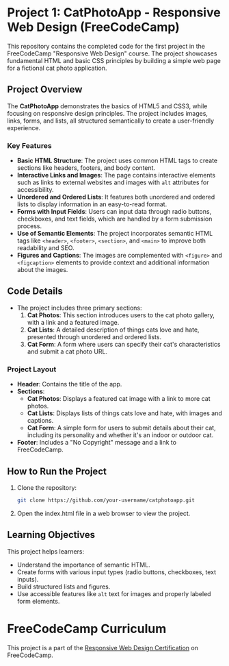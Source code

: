 # Project 1: CatPhotoApp - Responsive Web Design (FreeCodeCamp)

This repository contains the completed code for the first project in the FreeCodeCamp "Responsive Web Design" course. The project showcases fundamental HTML and basic CSS principles by building a simple web page for a fictional cat photo application.

## Project Overview

The **CatPhotoApp** demonstrates the basics of HTML5 and CSS3, while focusing on responsive design principles. The project includes images, links, forms, and lists, all structured semantically to create a user-friendly experience.

### Key Features

- **Basic HTML Structure**: The project uses common HTML tags to create sections like headers, footers, and body content.
- **Interactive Links and Images**: The page contains interactive elements such as links to external websites and images with `alt` attributes for accessibility.
- **Unordered and Ordered Lists**: It features both unordered and ordered lists to display information in an easy-to-read format.
- **Forms with Input Fields**: Users can input data through radio buttons, checkboxes, and text fields, which are handled by a form submission process.
- **Use of Semantic Elements**: The project incorporates semantic HTML tags like `<header>`, `<footer>`, `<section>`, and `<main>` to improve both readability and SEO.
- **Figures and Captions**: The images are complemented with `<figure>` and `<figcaption>` elements to provide context and additional information about the images.
  
## Code Details

- The project includes three primary sections:
  1. **Cat Photos**: This section introduces users to the cat photo gallery, with a link and a featured image.
  2. **Cat Lists**: A detailed description of things cats love and hate, presented through unordered and ordered lists.
  3. **Cat Form**: A form where users can specify their cat's characteristics and submit a cat photo URL.

### Project Layout

- **Header**: Contains the title of the app.
- **Sections**:
  - **Cat Photos**: Displays a featured cat image with a link to more cat photos.
  - **Cat Lists**: Displays lists of things cats love and hate, with images and captions.
  - **Cat Form**: A simple form for users to submit details about their cat, including its personality and whether it's an indoor or outdoor cat.
- **Footer**: Includes a "No Copyright" message and a link to FreeCodeCamp.

## How to Run the Project

1. Clone the repository:
   ```bash
   git clone https://github.com/your-username/catphotoapp.git
2. Open the index.html file in a web browser to view the project.

## Learning Objectives

This project helps learners:
- Understand the importance of semantic HTML.
- Create forms with various input types (radio buttons, checkboxes, text inputs).
- Build structured lists and figures.
- Use accessible features like `alt` text for images and properly labeled form elements.

# FreeCodeCamp Curriculum
  This project is a part of the [Responsive Web Design Certification](https://www.freecodecamp.org/learn/responsive-web-design/) on FreeCodeCamp.

